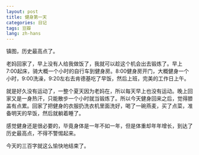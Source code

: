 ```yaml
---
layout: post
title: 健身第一天
categories: 日记
tags: 豆瓣
lang: zh-hans
---
```

镇图，历史最高点了。

老妈回家了，早上没有人给我做饭了，我就可以趁这个机会出去锻炼了。早上7:00起床，骑大概一个小时的自行车到健身房。8:00健身房开门，大概健身一个小时，9:00洗澡，9:20左右去肯德基吃了早饭，然后上班，完美的工作日上午。

就是好久没有运动了，一整个夏天因为老妈在，所以每天早上也没有运动。晚上回家又是一身热汗，只能散步一个小时就当锻炼了。所以今天健身回来之后，觉得膝盖有点累。回家了把健身的衣服扔洗衣机里面洗好，喝了一碗燕麦，买了点菜，准备明天的早饭，然后就躺着睡了。

感觉健身还是很必要的，毕竟身体是一年不如一年，但是体重却年年增长，到达了历史最高点，不得不警惕起来。

今天的三百字就这么愉快地结束了。

